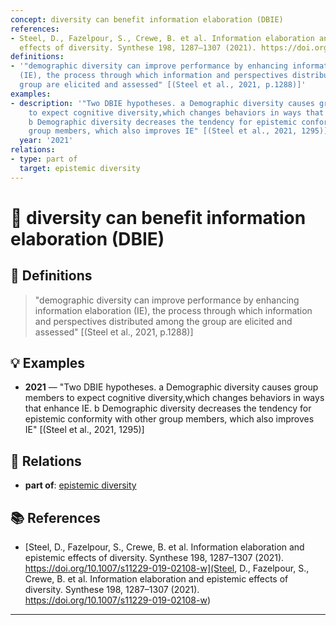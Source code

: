 ```yaml
---
concept: diversity can benefit information elaboration (DBIE)
references:
- Steel, D., Fazelpour, S., Crewe, B. et al. Information elaboration and epistemic
  effects of diversity. Synthese 198, 1287–1307 (2021). https://doi.org/10.1007/s11229-019-02108-w
definitions:
- '"demographic diversity can improve performance by enhancing information elaboration
  (IE), the process through which information and perspectives distributed among the
  group are elicited and assessed" [(Steel et al., 2021, p.1288)]'
examples:
- description: '"Two DBIE hypotheses. a Demographic diversity causes group members
    to expect cognitive diversity,which changes behaviors in ways that enhance IE.
    b Demographic diversity decreases the tendency for epistemic conformity with other
    group members, which also improves IE" [(Steel et al., 2021, 1295)]'
  year: '2021'
relations:
- type: part of
  target: epistemic diversity
---
```


# 🧠 diversity can benefit information elaboration (DBIE)

## 📖 Definitions

> "demographic diversity can improve performance by enhancing information elaboration (IE), the process through which information and perspectives distributed among the group are elicited and assessed" [(Steel et al., 2021, p.1288)]

## 💡 Examples

- **2021** — "Two DBIE hypotheses. a Demographic diversity causes group members to expect cognitive diversity,which changes behaviors in ways that enhance IE. b Demographic diversity decreases the tendency for epistemic conformity with other group members, which also improves IE" [(Steel et al., 2021, 1295)]

## 🔗 Relations

- **part of**: [epistemic diversity](./epistemic-diversity.md)

## 📚 References

- [Steel, D., Fazelpour, S., Crewe, B. et al. Information elaboration and epistemic effects of diversity. Synthese 198, 1287–1307 (2021). https://doi.org/10.1007/s11229-019-02108-w](Steel, D., Fazelpour, S., Crewe, B. et al. Information elaboration and epistemic effects of diversity. Synthese 198, 1287–1307 (2021). https://doi.org/10.1007/s11229-019-02108-w)


---

<script src="https://giscus.app/client.js"
        data-repo="natesheehan/conceptcartography"
        data-repo-id="R_kgDOPB5QiQ"
        data-category="General"
        data-category-id="DIC_kwDOPB5Qic4CsAxd"
        data-mapping="pathname"
        data-strict="0"
        data-reactions-enabled="1"
        data-emit-metadata="0"
        data-input-position="bottom"
        data-theme="catppuccin_mocha"
        data-lang="en"
        crossorigin="anonymous"
        async>
</script>
